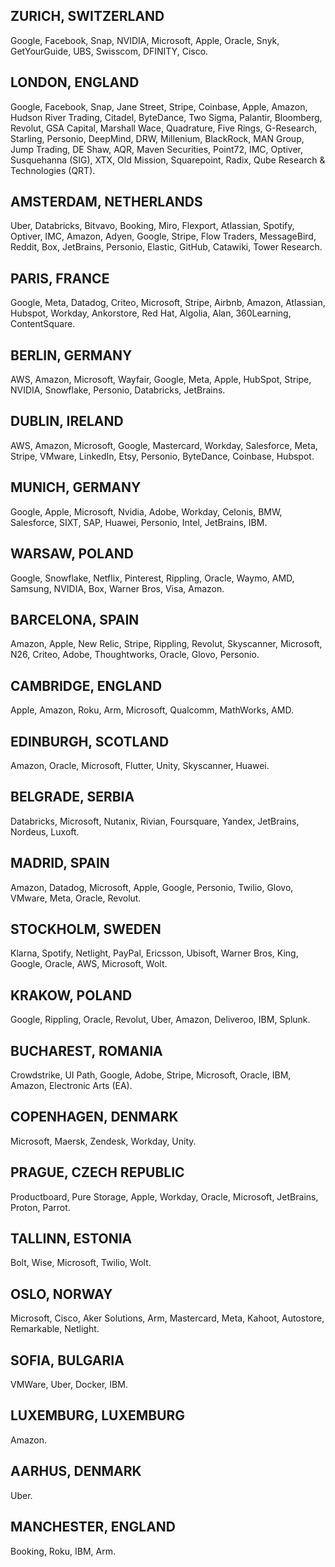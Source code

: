 ## ZURICH, SWITZERLAND

Google, Facebook, Snap, NVIDIA, Microsoft, Apple, Oracle, Snyk, GetYourGuide, UBS, Swisscom, DFINITY, Cisco.

## LONDON, ENGLAND

Google, Facebook, Snap, Jane Street, Stripe, Coinbase, Apple, Amazon, Hudson River Trading, Citadel, ByteDance, Two Sigma, Palantir, Bloomberg, Revolut, GSA Capital, Marshall Wace, Quadrature, Five Rings, G-Research, Starling, Personio, DeepMind, DRW, Millenium, BlackRock, MAN Group, Jump Trading, DE Shaw, AQR, Maven Securities, Point72, IMC, Optiver, Susquehanna (SIG), XTX, Old Mission, Squarepoint, Radix, Qube Research & Technologies (QRT).

## AMSTERDAM, NETHERLANDS

Uber, Databricks, Bitvavo, Booking, Miro, Flexport, Atlassian, Spotify, Optiver, IMC, Amazon, Adyen, Google, Stripe, Flow Traders, MessageBird, Reddit, Box, JetBrains, Personio, Elastic, GitHub, Catawiki, Tower Research.

## PARIS, FRANCE

Google, Meta, Datadog, Criteo, Microsoft, Stripe, Airbnb, Amazon, Atlassian, Hubspot, Workday, Ankorstore, Red Hat, Algolia, Alan, 360Learning, ContentSquare.

## BERLIN, GERMANY

AWS, Amazon, Microsoft, Wayfair, Google, Meta, Apple, HubSpot, Stripe, NVIDIA, Snowflake, Personio, Databricks, JetBrains.

## DUBLIN, IRELAND

AWS, Amazon, Microsoft, Google, Mastercard, Workday, Salesforce, Meta, Stripe, VMware, LinkedIn, Etsy, Personio, ByteDance, Coinbase, Hubspot.

## MUNICH, GERMANY

Google, Apple, Microsoft, Nvidia, Adobe, Workday, Celonis, BMW, Salesforce, SIXT, SAP, Huawei, Personio, Intel, JetBrains, IBM.

## WARSAW, POLAND

Google, Snowflake, Netflix, Pinterest, Rippling, Oracle, Waymo, AMD, Samsung, NVIDIA, Box, Warner Bros, Visa, Amazon.

## BARCELONA, SPAIN

Amazon, Apple, New Relic, Stripe, Rippling, Revolut, Skyscanner, Microsoft, N26, Criteo, Adobe, Thoughtworks, Oracle, Glovo, Personio.

## CAMBRIDGE, ENGLAND

Apple, Amazon, Roku, Arm, Microsoft, Qualcomm, MathWorks, AMD.

## EDINBURGH, SCOTLAND

Amazon, Oracle, Microsoft, Flutter, Unity, Skyscanner, Huawei.

## BELGRADE, SERBIA

Databricks, Microsoft, Nutanix, Rivian, Foursquare, Yandex, JetBrains, Nordeus, Luxoft.

## MADRID, SPAIN

Amazon, Datadog, Microsoft, Apple, Google, Personio, Twilio, Glovo, VMware, Meta, Oracle, Revolut.

## STOCKHOLM, SWEDEN

Klarna, Spotify, Netlight, PayPal, Ericsson, Ubisoft, Warner Bros, King, Google, Oracle, AWS, Microsoft, Wolt.

## KRAKOW, POLAND

Google, Rippling, Oracle, Revolut, Uber, Amazon, Deliveroo, IBM, Splunk.

## BUCHAREST, ROMANIA

Crowdstrike, UI Path, Google, Adobe, Stripe, Microsoft, Oracle, IBM, Amazon, Electronic Arts (EA).

## COPENHAGEN, DENMARK

Microsoft, Maersk, Zendesk, Workday, Unity.

## PRAGUE, CZECH REPUBLIC

Productboard, Pure Storage, Apple, Workday, Oracle, Microsoft, JetBrains, Proton, Parrot.

## TALLINN, ESTONIA

Bolt, Wise, Microsoft, Twilio, Wolt.

## OSLO, NORWAY

Microsoft, Cisco, Aker Solutions, Arm, Mastercard, Meta, Kahoot, Autostore, Remarkable, Netlight.

## SOFIA, BULGARIA

VMWare, Uber, Docker, IBM.

## LUXEMBURG, LUXEMBURG

Amazon.

## AARHUS, DENMARK

Uber.

## MANCHESTER, ENGLAND

Booking, Roku, IBM, Arm.
